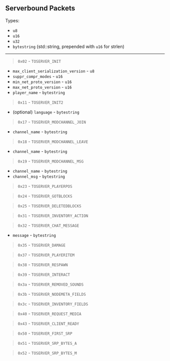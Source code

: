 ## Serverbound Packets

Types:

- `u8`
- `u16`
- `u32`
- `bytestring` (std::string, prepended with `u16` for strlen)

---

> `0x02` - `TOSERVER_INIT`

- `max_client_serialization_version` - `u8`
- `suppr_compr_modes` - `u16`
- `min_net_proto_version` - `u16`
- `max_net_proto_version` - `u16`
- `player_name` - `bytestring`

> `0x11` - `TOSERVER_INIT2`

- (optional) `language` - `bytestring`

> `0x17` - `TOSERVER_MODCHANNEL_JOIN`

- `channel_name` - `bytestring`

> `0x18` - `TOSERVER_MODCHANNEL_LEAVE`

- `channel_name` - `bytestring`

> `0x19` - `TOSERVER_MODCHANNEL_MSG`

- `channel_name` - `bytestring`
- `channel_msg` - `bytestring`

> `0x23` - `TOSERVER_PLAYERPOS`

> `0x24` - `TOSERVER_GOTBLOCKS`

> `0x25` - `TOSERVER_DELETEDBLOCKS`

> `0x31` - `TOSERVER_INVENTORY_ACTION`

> `0x32` - `TOSERVER_CHAT_MESSAGE`

- `message` - `bytestring`

> `0x35` - `TOSERVER_DAMAGE`

> `0x37` - `TOSERVER_PLAYERITEM`

> `0x38` - `TOSERVER_RESPAWN`

> `0x39` - `TOSERVER_INTERACT`

> `0x3a` - `TOSERVER_REMOVED_SOUNDS`

> `0x3b` - `TOSERVER_NODEMETA_FIELDS`

> `0x3c` - `TOSERVER_INVENTORY_FIELDS`

> `0x40` - `TOSERVER_REQUEST_MEDIA`

> `0x43` - `TOSERVER_CLIENT_READY`

> `0x50` - `TOSERVER_FIRST_SRP`

> `0x51` - `TOSERVER_SRP_BYTES_A`

> `0x52` - `TOSERVER_SRP_BYTES_M`
